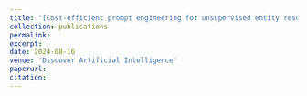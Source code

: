 ```yaml
---
title: "[Cost-efficient prompt engineering for unsupervised entity resolution in the product matching domain](https://link.springer.com/article/10.1007/s44163-024-00159-8)"
collection: publications
permalink: 
excerpt: 
date: 2024-08-16
venue: 'Discover Artificial Intelligence'
paperurl:
citation: 
---
```



